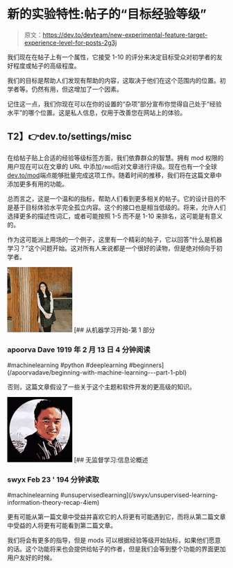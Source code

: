 # 新的实验特性:帖子的“目标经验等级”

> 原文：<https://dev.to/devteam/new-experimental-feature-target-experience-level-for-posts-2g3j>

我们现在在帖子上有一个属性，它接受 1-10 的评分来决定目标受众对初学者的友好程度或帖子的高级程度。

我们的目标是帮助人们发现有帮助的内容，这取决于他们在这个范围内的位置。初学者等。仍然有用，但这增加了一个因素。

记住这一点，我们你现在可以在你的设置的“杂项”部分宣布你觉得自己处于“经验水平”的哪个位置。这是私人信息，仅用于改善您在网站上的体验。

## T2】👉dev.to/settings/misc

在给帖子贴上合适的经验等级标签方面，我们依靠群众的智慧。拥有 mod 权限的用户现在可以在文章的 URL 中添加`/mod`后对文章进行评级。现在也有一个全球[dev.to/mod](https://dev.to/mod)端点能够批量完成这项工作。随着时间的推移，我们将在这篇文章中添加更多有用的功能。

总而言之，这是一个温和的指标，帮助人们看到更多相关的帖子。它的设计目的不是基于目标体验水平完全孤立内容。这个的接口也是相当低级的。将来，允许人们选择更多的描述性词汇，或者可能按照 1-5 而不是 1-10 来排名，这可能是有意义的。

作为这可能派上用场的一个例子，这里有一个精彩的帖子，它以回答“什么是机器学习？”这个问题开始。这对所有人来说都是一个很好的读物，但是绝对倾向于初学者。

[![apoorvadave](img/69fbd57e3402c2edf2f801991ccded67.png)](/apoorvadave) [## 从机器学习开始-第 1 部分

### apoorva Dave 1919 年 2 月 13 日 4 分钟阅读

#machinelearning #python #deeplearning #beginners](/apoorvadave/beginning-with-machine-learning---part-1-pbl)

否则，这篇文章假设了一些关于这个主题和软件开发的更高级的知识。

[![swyx](img/d12fa7711c643b78888cfefb996e1a26.png)](/swyx) [## 无监督学习:信息论概述

### swyx Feb 23 ' 194 分钟读取

#machinelearning #unsupervisedlearning](/swyx/unsupervised-learning-information-theory-recap-4iem)

更有可能从第一篇文章中受益并喜欢它的人将更有可能遇到它，而将从第二篇文章中受益的人将更有可能看到第二篇文章。

我们将会有更多的指导，但是 mods 可以根据经验等级开始贴标，如果他们愿意的话。这个功能将来也会提供给帖子的作者，但是我们会等到整个功能的界面更加用户友好的时候。